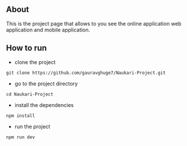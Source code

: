 
## About


   This is the project page that allows to you see the online application web application and mobile application.
   
   
   
## How to run

   - clone the project
   
    git clone https://github.com/gauravghuge7/Naukari-Project.git

   - go to the project directory

    cd Naukari-Project

   - install the dependencies

    npm install

   - run the project

    npm run dev

   
   
